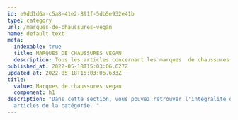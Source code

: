 ```yaml
---
id: e9dd1d6a-c5a8-41e2-891f-5db5e932e41b
type: category
url: /marques-de-chaussures-vegan
name: default text
meta:
  indexable: true
  title: MARQUES DE CHAUSSURES VEGAN
  description: Tous les articles concernant les marques  de chaussures vegan.
published_at: 2022-05-18T15:03:06.627Z
updated_at: 2022-05-18T15:03:06.633Z
title:
  value: Marques de chaussures vegan
  component: h1
description: "Dans cette section, vous pouvez retrouver l'intégralité des
  articles de la catégorie. "
---
```

